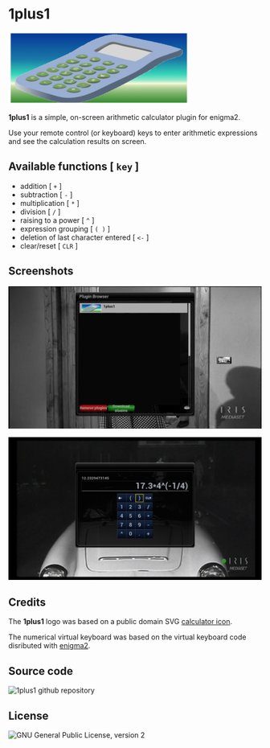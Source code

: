 1plus1
======

![1plus1 logo](https://github.com/E2OpenPlugins/e2openplugin-1plus1/raw/master/plugin/icon.png "1plus1 calculator logo")

**1plus1** is a simple, on-screen arithmetic calculator plugin for enigma2.

Use your remote control (or keyboard) keys to enter arithmetic expressions
and see the calculation results on screen.

Available functions [ `key` ]
-----------------------------

* addition [ `+` ]
* subtraction [ `-` ]
* multiplication [ `*` ]
* division [ `/` ]
* raising to a power [ `^` ]
* expression grouping [ `( )` ]
* deletion of last character entered [ `<-` ]
* clear/reset [ `CLR` ]
 
Screenshots
-----------

![plugin browser screenshot](screenshots/screenshot_1.png "plugin browser screenshot")

![1plus1 in action screenshot](screenshots/screenshot_2.png "1plus1 in action screenshot")

Credits
-------
The **1plus1** logo was based on a public domain SVG [calculator icon](https://publicdomainvectors.org/en/free-clipart/Vector-clip-art-of-simple-calculator/30629.html).

The numerical virtual keyboard was based on the virtual keyboard code disributed with [enigma2](https://github.com/libo/Enigma2/blob/master/lib/python/Screens/VirtualKeyBoard.py).


Source code
-----------
![1plus1 github repository](https://github.com/E2OpenPlugins/e2openplugin-1plus1.git)


License
-------
![GNU General Public License, version 2](https://github.com/E2OpenPlugins/e2openplugin-1plus1/raw/master/LICENSE)


